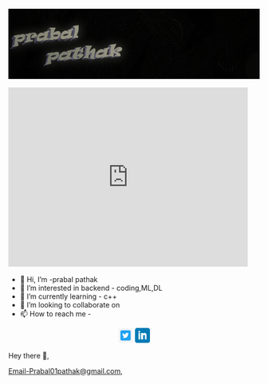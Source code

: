 [![prabal pathak](prabalP.png)](https://twitter.com/PrabalP56179978)

<iframe src="https://giphy.com/embed/3IqEvVpFUMmll1h5Ri" width="480" height="360" frameBorder="0" class="giphy-embed" allowFullScreen></iframe><p><a href="https://giphy.com/gifs/digipen-programming-computer-science-game-school-3IqEvVpFUMmll1h5Ri"></a></p>

- 👋 Hi, I’m -prabal pathak
- 👀 I’m interested in backend - coding,ML,DL
- 🌱 I’m currently learning -  c++
- 💞️ I’m looking to collaborate on 
- 📫 How to reach me - 
<p align='center'>
<a href="https://twitter.com/PrabalP56179978"><img height="30" src="twitter.jpg"></a>
<a href="linkedin.com/in/prabal-pathak-9a27451b6"><img height="30" src="linkedin.png"></a>
</p>

Hey there 👋,

 Email-Prabal01pathak@gmail.com,


